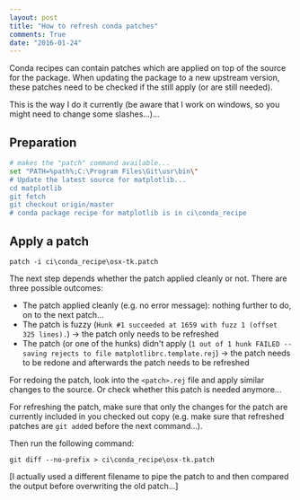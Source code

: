 ```yaml
---
layout: post
title: "How to refresh conda patches"
comments: True
date: "2016-01-24"
---
```


Conda recipes can contain patches which are applied on top of the source for the package. When updating the package to a new upstream version, these patches need to be checked if the still apply (or are still needed).

This is the way I do it currently (be aware that I work on windows, so you might need to change some slashes...)...

## Preparation


```bash
# makes the "patch" command available...
set "PATH=%path%;C:\Program Files\Git\usr\bin\"
# Update the latest source for matplotlib...
cd matplotlib 
git fetch 
git checkout origin/master
# conda package recipe for matplotlib is in ci\conda_recipe
```

## Apply a patch

```
patch -i ci\conda_recipe\osx-tk.patch
```

The next step depends whether the patch applied cleanly or not. There are three possible outcomes:

* The patch applied cleanly (e.g. no error message): nothing further to do, on to the next patch... 
* The patch is fuzzy (`Hunk #1 succeeded at 1659 with fuzz 1 (offset 325 lines).`) -> the patch only needs to be refreshed
* The patch (or one of the hunks) didn't apply (`1 out of 1 hunk FAILED -- saving rejects to file matplotlibrc.template.rej`) -> the patch needs to be redone and afterwards the patch needs to be refreshed

For redoing the patch, look into the `<patch>.rej` file and apply similar changes to the source. Or check whether this patch is needed anymore...

For refreshing the patch, make sure that only the changes for the patch are currently included in you checked out copy (e.g. make sure that refreshed patches are `git add`ed before the next command...). 

Then run the following command:

```
git diff --no-prefix > ci\conda_recipe\osx-tk.patch
```

[I actually used a different filename to pipe the patch to and then compared the output before overwriting the old patch...]
